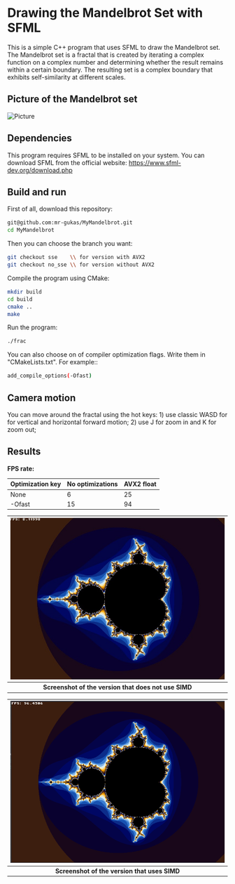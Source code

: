 # Drawing the Mandelbrot Set with SFML

This is a simple C++ program that uses SFML to draw the Mandelbrot set. The Mandelbrot set is a fractal that is created by iterating a complex function on a complex number and determining whether the result remains within a certain boundary. The resulting set is a complex boundary that exhibits self-similarity at different scales.

## Picture of the Mandelbrot set
![Picture](mandelbrot.jpeg)

## Dependencies

This program requires SFML to be installed on your system. You can download SFML from the official website: https://www.sfml-dev.org/download.php

## Build and run

First of all, download this repository:
```bash
git@github.com:mr-gukas/MyMandelbrot.git
cd MyMandelbrot
```
Then you can choose the branch you want:
```bash
git checkout sse    \\ for version with AVX2
git checkout no_sse \\ for version without AVX2
```
Compile the program using CMake: 
```bash
mkdir build 
cd build 
cmake ..
make
```
Run the program:
```bash 
./frac 
```

You can also choose on of compiler optimization flags. Write them in "CMakeLists.txt". For example::
```bash
add_compile_options(-Ofast)
```
## Camera motion

You can move around the fractal using the hot keys: 1) use classic WASD for for vertical and horizontal forward motion; 2) use J for zoom in and K for zoom out;

## Results

**FPS rate:**

| Optimization key | No optimizations | AVX2 float  | 
|------------------|------------------|-------------|
|       None       |        6         |      25     |
|       -Ofast     |        15        |      94     |

| ![NO_SSE](pictures/nosse.jpeg) |
|:--:|
| <b>Screenshot of the version that does not use SIMD</b>|

| ![NO_SSE](pictures/sse.jpeg) |
|:--:|
| <b>Screenshot of the version that uses SIMD</b>|

